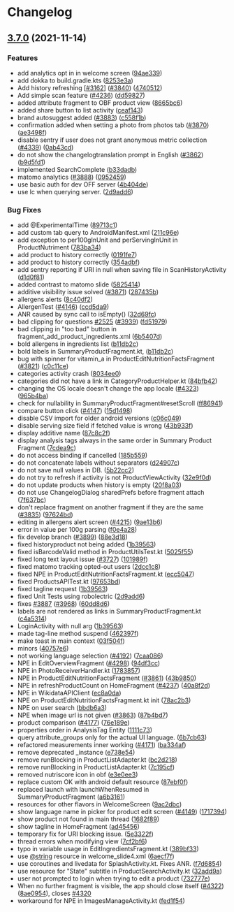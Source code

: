 # Changelog

## [3.7.0](https://www.github.com/openfoodfacts/openfoodfacts-androidapp/compare/v3.6.8...v3.7.0) (2021-11-14)


### Features

* add analytics opt in in welcome screen ([94ae339](https://www.github.com/openfoodfacts/openfoodfacts-androidapp/commit/94ae3390ba37bdb90152fcfa2308ceb3372f599e))
* add dokka to build.gradle.kts ([8253e3a](https://www.github.com/openfoodfacts/openfoodfacts-androidapp/commit/8253e3a3c33b28547fccc030f3a1b9bad72514b7))
* Add history refreshing [[#3162](https://www.github.com/openfoodfacts/openfoodfacts-androidapp/issues/3162)] ([#3840](https://www.github.com/openfoodfacts/openfoodfacts-androidapp/issues/3840)) ([4740512](https://www.github.com/openfoodfacts/openfoodfacts-androidapp/commit/474051221609ecac198ce1f6fa5a9f25c6249ea8))
* Add simple scan feature ([#4236](https://www.github.com/openfoodfacts/openfoodfacts-androidapp/issues/4236)) ([dd59827](https://www.github.com/openfoodfacts/openfoodfacts-androidapp/commit/dd598272e6c32da7a816dabcaad2480ea1887591))
* added attribute fragment to OBF product view ([8665bc6](https://www.github.com/openfoodfacts/openfoodfacts-androidapp/commit/8665bc6dd1789bc4241e706e754630d7a96752bf))
* added share button to list activity ([ceaf143](https://www.github.com/openfoodfacts/openfoodfacts-androidapp/commit/ceaf143499fb4719d41b8fbceea930930c454f32))
* brand autosuggest added ([#3883](https://www.github.com/openfoodfacts/openfoodfacts-androidapp/issues/3883)) ([c558f1b](https://www.github.com/openfoodfacts/openfoodfacts-androidapp/commit/c558f1b29de9a8fcfaebb26b4ff62d41de505abd))
* confirmation added when setting a photo from photos tab ([#3870](https://www.github.com/openfoodfacts/openfoodfacts-androidapp/issues/3870)) ([ae3498f](https://www.github.com/openfoodfacts/openfoodfacts-androidapp/commit/ae3498f2fa10a5b62a326e5e39d9738bf97333fe))
* disable sentry if user does not grant anonymous metric collection ([#4339](https://www.github.com/openfoodfacts/openfoodfacts-androidapp/issues/4339)) ([0ab43cd](https://www.github.com/openfoodfacts/openfoodfacts-androidapp/commit/0ab43cd85392126891268b02a63b0a2ca67bede7))
* do not show the changelogtranslation prompt in English ([#3862](https://www.github.com/openfoodfacts/openfoodfacts-androidapp/issues/3862)) ([b9d5fd1](https://www.github.com/openfoodfacts/openfoodfacts-androidapp/commit/b9d5fd1dd32b4e1d6a34423f4898cce6c444e2cc))
* implemented SearchComplete ([b33dadb](https://www.github.com/openfoodfacts/openfoodfacts-androidapp/commit/b33dadbdf81ca4b210e3d03fdbab981a881d4c2e))
* matomo analytics ([#3888](https://www.github.com/openfoodfacts/openfoodfacts-androidapp/issues/3888)) ([0952459](https://www.github.com/openfoodfacts/openfoodfacts-androidapp/commit/09524592a32a76990e518930936e2011187d793e))
* use basic auth for dev OFF server ([4b404de](https://www.github.com/openfoodfacts/openfoodfacts-androidapp/commit/4b404de7f093872be927e1df2da300d8f40c24a6))
* use lc when querying server. ([2d9add6](https://www.github.com/openfoodfacts/openfoodfacts-androidapp/commit/2d9add64874eb6bbb1249f828804659336adfc6d))


### Bug Fixes

* add @ExperimentalTime ([89713c1](https://www.github.com/openfoodfacts/openfoodfacts-androidapp/commit/89713c1785b7f9029755af5a4b3ba27e6eb7b00a))
* add custom tab query to AndroidManifest.xml ([211c96e](https://www.github.com/openfoodfacts/openfoodfacts-androidapp/commit/211c96e93eee614ab2efd0e1ad00e4a05fb407c7))
* add exception to per100gInUnit and perServingInUnit in ProductNutriment ([783ba34](https://www.github.com/openfoodfacts/openfoodfacts-androidapp/commit/783ba3431088b8d07f8ef792c0c1875e7058f295))
* add product to history correctly ([0191fe7](https://www.github.com/openfoodfacts/openfoodfacts-androidapp/commit/0191fe7c8b77943ee3a18e6f72bf4cdab0a69d3b))
* add product to history correctly ([354adbf](https://www.github.com/openfoodfacts/openfoodfacts-androidapp/commit/354adbfccd2c125cf3059f2dfdd464659484f618))
* add sentry reporting if URI in null when saving file in ScanHistoryActivity ([d1d0f81](https://www.github.com/openfoodfacts/openfoodfacts-androidapp/commit/d1d0f81fac23da98afe4620c8bd8fef0983b909a))
* added contrast to matomo slide ([5825414](https://www.github.com/openfoodfacts/openfoodfacts-androidapp/commit/5825414c4cc96ea19604cc58f5ba7cbf8c7911cc))
* additive visibility issue solved ([#3871](https://www.github.com/openfoodfacts/openfoodfacts-androidapp/issues/3871)) ([287435b](https://www.github.com/openfoodfacts/openfoodfacts-androidapp/commit/287435bc68d7e096e737eefa5f3aa5e94966c8b4))
* allergens alerts ([8c40df2](https://www.github.com/openfoodfacts/openfoodfacts-androidapp/commit/8c40df2d42948d6a666a72592574183f6d6883fa))
* AllergenTest ([#4146](https://www.github.com/openfoodfacts/openfoodfacts-androidapp/issues/4146)) ([ccd5da9](https://www.github.com/openfoodfacts/openfoodfacts-androidapp/commit/ccd5da9e6623a678d555d006dfcdc00d34628ddf))
* ANR caused by sync call to isEmpty() ([32d69fc](https://www.github.com/openfoodfacts/openfoodfacts-androidapp/commit/32d69fc0b41a226a4b300fdd3b54e261ac4c0c2b))
* bad clipping for questions [#2525](https://www.github.com/openfoodfacts/openfoodfacts-androidapp/issues/2525) ([#3939](https://www.github.com/openfoodfacts/openfoodfacts-androidapp/issues/3939)) ([fd51979](https://www.github.com/openfoodfacts/openfoodfacts-androidapp/commit/fd51979bc2e3fdc25e21ef2ccc5c14b46d69bd62))
* bad clipping in "too bad" button in fragment_add_product_ingredients.xml ([6b5407d](https://www.github.com/openfoodfacts/openfoodfacts-androidapp/commit/6b5407dc046ef6af2c359d6abb9de3acca6ca1d8))
* bold allergens in ingredients list ([b11db2c](https://www.github.com/openfoodfacts/openfoodfacts-androidapp/commit/b11db2c9d721c208df2e4c769023f88445f0d47f))
* bold labels in SummaryProductFragment.kt, ([b11db2c](https://www.github.com/openfoodfacts/openfoodfacts-androidapp/commit/b11db2c9d721c208df2e4c769023f88445f0d47f))
* bug with spinner for vitamin_a in ProductEditNutritionFactsFragment ([#3821](https://www.github.com/openfoodfacts/openfoodfacts-androidapp/issues/3821)) ([c0c11ce](https://www.github.com/openfoodfacts/openfoodfacts-androidapp/commit/c0c11ce66206d3dbe99d1184a62f4c0e110f214b))
* categories activity crash ([8034ee0](https://www.github.com/openfoodfacts/openfoodfacts-androidapp/commit/8034ee03b218cb0f34ed45cabf9f13fb3baa5e5d))
* categories did not have a link in CategoryProductHelper.kt ([84bfb42](https://www.github.com/openfoodfacts/openfoodfacts-androidapp/commit/84bfb428eabe486e3eda5c15f8b1aa54fc6d2c39))
* changing the OS locale doesn't change the app locale ([#4323](https://www.github.com/openfoodfacts/openfoodfacts-androidapp/issues/4323)) ([965b4ba](https://www.github.com/openfoodfacts/openfoodfacts-androidapp/commit/965b4bad4939da7d2d39534b6ca0a9fba9f4c0a3))
* check for nullability in SummaryProductFragment#resetScroll ([ff86941](https://www.github.com/openfoodfacts/openfoodfacts-androidapp/commit/ff86941d3296ac4393c66b471b853578ef329b42))
* compare button click ([#4147](https://www.github.com/openfoodfacts/openfoodfacts-androidapp/issues/4147)) ([15d1498](https://www.github.com/openfoodfacts/openfoodfacts-androidapp/commit/15d14985efdce5a0751f0bd91b9d25302ba04af7))
* disable CSV import for older android versions ([c06c049](https://www.github.com/openfoodfacts/openfoodfacts-androidapp/commit/c06c049640c057d34b83fda8a5ecfae77ae86755))
* disable serving size field if fetched value is wrong ([43b933f](https://www.github.com/openfoodfacts/openfoodfacts-androidapp/commit/43b933f5193fa666daff46be05ec0b110a54f2a4))
* display additive name ([87c8c2f](https://www.github.com/openfoodfacts/openfoodfacts-androidapp/commit/87c8c2fbaee9dfa83019e3b8d693b6bde630c93a))
* display analysis tags always in the same order in Summary Product Fragment ([7cdea9c](https://www.github.com/openfoodfacts/openfoodfacts-androidapp/commit/7cdea9c4f1da30ff5c7f7a1699d247ec1a1d04f3))
* do not access binding if cancelled ([185b559](https://www.github.com/openfoodfacts/openfoodfacts-androidapp/commit/185b5599e4a33fb55d04dd5ab4a03c924fcad09a))
* do not concatenate labels without separators ([d24907c](https://www.github.com/openfoodfacts/openfoodfacts-androidapp/commit/d24907c785afd3ba0fc14dcad8f2953c1450bd2e))
* do not save null values in DB. ([5b22cc2](https://www.github.com/openfoodfacts/openfoodfacts-androidapp/commit/5b22cc26fe9170f69f0538f03a5fd75a0f543847))
* do not try to refresh if activity is not ProductViewActivity ([32e9f0d](https://www.github.com/openfoodfacts/openfoodfacts-androidapp/commit/32e9f0dc9f2d739711f328c97b378b9af29a71dd))
* do not update products when history is empty ([20f8a03](https://www.github.com/openfoodfacts/openfoodfacts-androidapp/commit/20f8a038bf6e78ec134574a6dd2b084dfbe83315))
* do not use ChangelogDialog sharedPrefs before fragment attach ([7f637bc](https://www.github.com/openfoodfacts/openfoodfacts-androidapp/commit/7f637bc3bb83116eb620d5d781f15c0ca88413b3))
* don't replace fragment on another fragment if they are the same ([#3835](https://www.github.com/openfoodfacts/openfoodfacts-androidapp/issues/3835)) ([97624bd](https://www.github.com/openfoodfacts/openfoodfacts-androidapp/commit/97624bd46a4e80b9742607a6635ef22a7b791101))
* editing in allergens alert screen ([#4215](https://www.github.com/openfoodfacts/openfoodfacts-androidapp/issues/4215)) ([9ae13b6](https://www.github.com/openfoodfacts/openfoodfacts-androidapp/commit/9ae13b61f81f3f87507550ebeef85ec8887b8a88))
* error in value per 100g parsing ([f0e4a28](https://www.github.com/openfoodfacts/openfoodfacts-androidapp/commit/f0e4a28d9248f79cbdc2e19616224a6c4bde7ff3))
* fix develop branch ([#3899](https://www.github.com/openfoodfacts/openfoodfacts-androidapp/issues/3899)) ([88e3d18](https://www.github.com/openfoodfacts/openfoodfacts-androidapp/commit/88e3d184c9b619ed68e7f697ef774a1c55e4f729))
* fixed historyproduct not being added ([1b39563](https://www.github.com/openfoodfacts/openfoodfacts-androidapp/commit/1b3956398d8f81838d7a9f2fd67a0a2b53f5c906))
* fixed isBarcodeValid method in ProductUtilsTest.kt ([5025f55](https://www.github.com/openfoodfacts/openfoodfacts-androidapp/commit/5025f55d72383d44be758a43f09c7eec1b2f0de1))
* fixed long text layout issue ([#3727](https://www.github.com/openfoodfacts/openfoodfacts-androidapp/issues/3727)) ([101989f](https://www.github.com/openfoodfacts/openfoodfacts-androidapp/commit/101989f7b265edee7776ae986884d209c0ae1167))
* fixed matomo tracking opted-out users ([2dcc1c8](https://www.github.com/openfoodfacts/openfoodfacts-androidapp/commit/2dcc1c8925e6226602813063591ecc51e4d4f00a))
* fixed NPE in ProductEditNutritionFactsFragment.kt ([ecc5047](https://www.github.com/openfoodfacts/openfoodfacts-androidapp/commit/ecc504779d6b0a586436dc140690bceb6ee77dea))
* fixed ProductsAPITest.kt ([97653bd](https://www.github.com/openfoodfacts/openfoodfacts-androidapp/commit/97653bd4c586630e5c1d6c4e2791e59347f08d9f))
* fixed tagline request ([1b39563](https://www.github.com/openfoodfacts/openfoodfacts-androidapp/commit/1b3956398d8f81838d7a9f2fd67a0a2b53f5c906))
* fixed Unit Tests using robolectric ([2d9add6](https://www.github.com/openfoodfacts/openfoodfacts-androidapp/commit/2d9add64874eb6bbb1249f828804659336adfc6d))
* fixes [#3887](https://www.github.com/openfoodfacts/openfoodfacts-androidapp/issues/3887) ([#3968](https://www.github.com/openfoodfacts/openfoodfacts-androidapp/issues/3968)) ([60dd8d6](https://www.github.com/openfoodfacts/openfoodfacts-androidapp/commit/60dd8d6edc975632023ad6a54248b946780418dc))
* labels are not rendered as links in SummaryProductFragment.kt ([c4a5314](https://www.github.com/openfoodfacts/openfoodfacts-androidapp/commit/c4a5314a3078434a9fbfdd856a3bc78d94649505))
* LoginActivity with null arg ([1b39563](https://www.github.com/openfoodfacts/openfoodfacts-androidapp/commit/1b3956398d8f81838d7a9f2fd67a0a2b53f5c906))
* made tag-line method suspend ([462397f](https://www.github.com/openfoodfacts/openfoodfacts-androidapp/commit/462397fd2ef6711b1da1ac65228ae9ed99eba6c1))
* make toast in main context ([03f504f](https://www.github.com/openfoodfacts/openfoodfacts-androidapp/commit/03f504fa54b65f271c7b9537c22408ea81c0e647))
* minors ([40757e6](https://www.github.com/openfoodfacts/openfoodfacts-androidapp/commit/40757e6e654b846ff3a0c4d259fc61cc08f28dbf))
* not working language selection  ([#4192](https://www.github.com/openfoodfacts/openfoodfacts-androidapp/issues/4192)) ([7caa086](https://www.github.com/openfoodfacts/openfoodfacts-androidapp/commit/7caa0866f765c26505df96712b8db9a9687b4e85))
* NPE in EditOverviewFragment ([#4298](https://www.github.com/openfoodfacts/openfoodfacts-androidapp/issues/4298)) ([94df3cc](https://www.github.com/openfoodfacts/openfoodfacts-androidapp/commit/94df3ccb80ea8b42e24a065185ab13876d35c965))
* NPE in PhotoReceiverHandler.kt ([1783857](https://www.github.com/openfoodfacts/openfoodfacts-androidapp/commit/1783857ea2a9aa68a1171cd89a76462a9ef28518))
* NPE in ProductEditNutritionFactsFragment ([#3861](https://www.github.com/openfoodfacts/openfoodfacts-androidapp/issues/3861)) ([43b9850](https://www.github.com/openfoodfacts/openfoodfacts-androidapp/commit/43b98508fd4f97d3fd8388d61a56f2e26791ca60))
* NPE in refreshProductCount on HomeFragment ([#4237](https://www.github.com/openfoodfacts/openfoodfacts-androidapp/issues/4237)) ([40a8f2d](https://www.github.com/openfoodfacts/openfoodfacts-androidapp/commit/40a8f2d96aa01cffb69bdef0c5f7bf2c003fbd9e))
* NPE in WikidataAPIClient ([ec8a0da](https://www.github.com/openfoodfacts/openfoodfacts-androidapp/commit/ec8a0da784a81a2d0c223c2652ae4340f0abe025))
* NPE on ProductEditNutritionFactsFragment.kt init ([78ac2b3](https://www.github.com/openfoodfacts/openfoodfacts-androidapp/commit/78ac2b3d816c7c0b64a8d9c8bd0707367eb03a5c))
* NPE on user search ([bbdb6a3](https://www.github.com/openfoodfacts/openfoodfacts-androidapp/commit/bbdb6a3ad8c2b5c25180ebea5a9ad31fd13f936b))
* NPE when image url is not given ([#3863](https://www.github.com/openfoodfacts/openfoodfacts-androidapp/issues/3863)) ([87b4bd7](https://www.github.com/openfoodfacts/openfoodfacts-androidapp/commit/87b4bd78c9a36ec2466d437f2288af64ba3150fb))
* product сomparison ([#4177](https://www.github.com/openfoodfacts/openfoodfacts-androidapp/issues/4177)) ([76e189e](https://www.github.com/openfoodfacts/openfoodfacts-androidapp/commit/76e189e39e3ea37e7b7639ad744025d20b131ed1))
* properties order in AnalysisTag Entity ([1111c73](https://www.github.com/openfoodfacts/openfoodfacts-androidapp/commit/1111c735681589ac9937f488d522796f8d1a0545))
* query attribute_groups only for the actual UI language. ([6b7cb63](https://www.github.com/openfoodfacts/openfoodfacts-androidapp/commit/6b7cb63d816103e73ee4cb82008474cc6bacef8b))
* refactored measurements inner working ([#4171](https://www.github.com/openfoodfacts/openfoodfacts-androidapp/issues/4171)) ([ba334af](https://www.github.com/openfoodfacts/openfoodfacts-androidapp/commit/ba334af496d6017c7e33afae60cb94521a925d32))
* remove deprecated _instance ([e738e54](https://www.github.com/openfoodfacts/openfoodfacts-androidapp/commit/e738e540fef334cbaa102a526cc26f8dc72b5455))
* remove runBlocking in ProductListAdapter.kt ([bc2d218](https://www.github.com/openfoodfacts/openfoodfacts-androidapp/commit/bc2d2183cfe644d7e6c9b06b646ab0d53422afaa))
* remove runBlocking in ProductListAdapter.kt ([7c195cf](https://www.github.com/openfoodfacts/openfoodfacts-androidapp/commit/7c195cf36f3c835998627e7f71087bd926ffc0de))
* removed nutriscore icon in obf ([e3e0ee3](https://www.github.com/openfoodfacts/openfoodfacts-androidapp/commit/e3e0ee3e6662682b58d69aac252814ec44fc4713))
* replace custom OK with android default resource ([87ebf0f](https://www.github.com/openfoodfacts/openfoodfacts-androidapp/commit/87ebf0f83c2742a2bca3cab31790604c50054aa1))
* replaced launch with launchWhenResumed in SummaryProductFragment ([a6b3161](https://www.github.com/openfoodfacts/openfoodfacts-androidapp/commit/a6b316160c1f35a2f74ed8d7a9b932fe780f6199))
* resources for other flavors in WelcomeScreen ([9ac2dbc](https://www.github.com/openfoodfacts/openfoodfacts-androidapp/commit/9ac2dbc901e2a4091dee4f7ba2df089ff6cf1508))
* show language name in picker for product edit screen ([#4149](https://www.github.com/openfoodfacts/openfoodfacts-androidapp/issues/4149)) ([1717394](https://www.github.com/openfoodfacts/openfoodfacts-androidapp/commit/1717394b2bdc7ac709bbe4f9856d2a32be8b9da3))
* show product not found in main thread ([1682f89](https://www.github.com/openfoodfacts/openfoodfacts-androidapp/commit/1682f8967c94b7f83a4e32d11e669350ea45962e))
* show tagline in HomeFragment ([ad45456](https://www.github.com/openfoodfacts/openfoodfacts-androidapp/commit/ad45456696d15c0c5c93f032638659cf165790bf))
* temporary fix for URI blocking issue. ([5e3322f](https://www.github.com/openfoodfacts/openfoodfacts-androidapp/commit/5e3322fe7350d5c866ed7405c18e8e1a58ebf1e8))
* thread errors when modifying view ([7cf2bf6](https://www.github.com/openfoodfacts/openfoodfacts-androidapp/commit/7cf2bf6b983a49d35efc390308036cd041bf9d8d))
* typo in variable usage in EditIngredientsFragment.kt ([389bf33](https://www.github.com/openfoodfacts/openfoodfacts-androidapp/commit/389bf33a2894672e82ee6e3358da17042dfcdaa1))
* use [@string](https://www.github.com/string) resource in welcome_slide4.xml ([6aecf7f](https://www.github.com/openfoodfacts/openfoodfacts-androidapp/commit/6aecf7fc5f8adfde35411fc54c3b12597b30e1ba))
* use coroutines and livedata for SplashActivity.kt. Fixes ANR. ([f7d6854](https://www.github.com/openfoodfacts/openfoodfacts-androidapp/commit/f7d685483d75e2b8b548d7d5e743073f9e9133de))
* use resource for "State" subtitle in ProductSearchActivity.kt ([32add9a](https://www.github.com/openfoodfacts/openfoodfacts-androidapp/commit/32add9a4224ff069bbf25c9df7dd6a687d109bd7))
* user not prompted to login when trying to edit a product ([732777e](https://www.github.com/openfoodfacts/openfoodfacts-androidapp/commit/732777e348083d36fbcc21a1bba64d51ef215f12))
* When no further fragment is visible, the app should close itself ([#4322](https://www.github.com/openfoodfacts/openfoodfacts-androidapp/issues/4322)) ([8ae0954](https://www.github.com/openfoodfacts/openfoodfacts-androidapp/commit/8ae095459e45d8dbebe3e243a5968b983fbf565a)), closes [#4320](https://www.github.com/openfoodfacts/openfoodfacts-androidapp/issues/4320)
* workaround for NPE in ImagesManageActivity.kt ([fed1f54](https://www.github.com/openfoodfacts/openfoodfacts-androidapp/commit/fed1f541064a4f0c8621aca75b4508909658b8fe))
